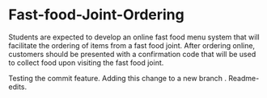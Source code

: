 # Fast-food-Joint-Ordering
Students are expected to develop an online fast food menu system that will facilitate the ordering of items from a fast food joint. After ordering online, customers should be presented with a confirmation code that will be used to collect food upon visiting the fast food joint. 

Testing the commit feature. 
Adding this change to a new branch . Readme-edits.

